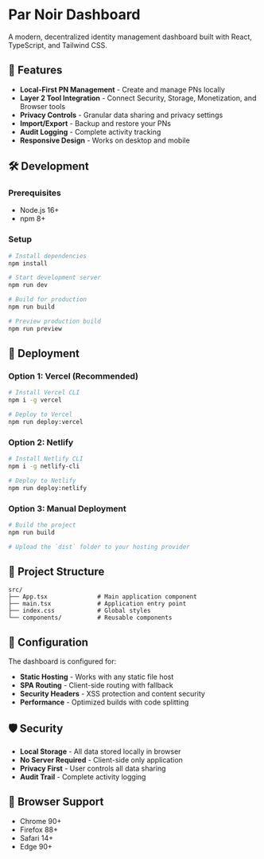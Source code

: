 # Par Noir Dashboard

A modern, decentralized identity management dashboard built with React, TypeScript, and Tailwind CSS.

## 🚀 Features

- **Local-First PN Management** - Create and manage PNs locally
- **Layer 2 Tool Integration** - Connect Security, Storage, Monetization, and Browser tools
- **Privacy Controls** - Granular data sharing and privacy settings
- **Import/Export** - Backup and restore your PNs
- **Audit Logging** - Complete activity tracking
- **Responsive Design** - Works on desktop and mobile

## 🛠️ Development

### Prerequisites

- Node.js 16+ 
- npm 8+

### Setup

```bash
# Install dependencies
npm install

# Start development server
npm run dev

# Build for production
npm run build

# Preview production build
npm run preview
```

## 🚀 Deployment

### Option 1: Vercel (Recommended)

```bash
# Install Vercel CLI
npm i -g vercel

# Deploy to Vercel
npm run deploy:vercel
```

### Option 2: Netlify

```bash
# Install Netlify CLI
npm i -g netlify-cli

# Deploy to Netlify
npm run deploy:netlify
```

### Option 3: Manual Deployment

```bash
# Build the project
npm run build

# Upload the `dist` folder to your hosting provider
```

## 📁 Project Structure

```
src/
├── App.tsx              # Main application component
├── main.tsx             # Application entry point
├── index.css            # Global styles
└── components/          # Reusable components
```

## 🔧 Configuration

The dashboard is configured for:

- **Static Hosting** - Works with any static file host
- **SPA Routing** - Client-side routing with fallback
- **Security Headers** - XSS protection and content security
- **Performance** - Optimized builds with code splitting

## 🛡️ Security

- **Local Storage** - All data stored locally in browser
- **No Server Required** - Client-side only application
- **Privacy First** - User controls all data sharing
- **Audit Trail** - Complete activity logging

## 📱 Browser Support

- Chrome 90+
- Firefox 88+
- Safari 14+
- Edge 90+ 